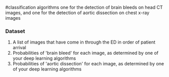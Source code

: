 #classification algorithms
one for the detection of brain bleeds on head CT images, and one for the detection of aortic dissection on chest x-ray images

### Dataset
1. A list of images that have come in through the ED in order of patient arrival
2. Probabilities of 'brain bleed' for each image, as determined by one of your deep learning algorithms
3. Probabilities of 'aortic dissection' for each image, as determined by one of your deep learning algorithms


